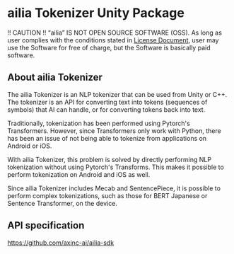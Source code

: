 # ailia Tokenizer Unity Package

!! CAUTION !!
“ailia” IS NOT OPEN SOURCE SOFTWARE (OSS).
As long as user complies with the conditions stated in [License Document](https://ailia.ai/license/), user may use the Software for free of charge, but the Software is basically paid software.

## About ailia Tokenizer

The ailia Tokenizer is an NLP tokenizer that can be used from Unity or C++. The tokenizer is an API for converting text into tokens (sequences of symbols) that AI can handle, or for converting tokens back into text.

Traditionally, tokenization has been performed using Pytorch's Transformers. However, since Transformers only work with Python, there has been an issue of not being able to tokenize from applications on Android or iOS.

With ailia Tokenizer, this problem is solved by directly performing NLP tokenization without using Pytorch's Transforms. This makes it possible to perform tokenization on Android and iOS as well.

Since ailia Tokenizer includes Mecab and SentencePiece, it is possible to perform complex tokenizations, such as those for BERT Japanese or Sentence Transformer, on the device.

## API specification

https://github.com/axinc-ai/ailia-sdk

